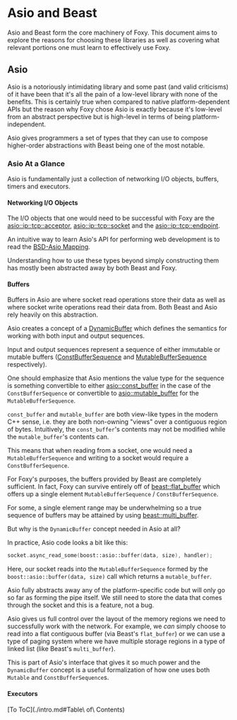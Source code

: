 # Asio and Beast

Asio and Beast form the core machinery of Foxy. This document aims to explore the reasons for
choosing these libraries as well as covering what relevant portions one must learn to effectively
use Foxy.

## Asio

Asio is a notoriously intimidating library and some past (and valid criticisms) of it have been that
it's all the pain of a low-level library with none of the benefits. This is certainly true when
compared to native platform-dependent APIs but the reason why Foxy chose Asio is exactly because
it's low-level from an abstract perspective but is high-level in terms of being
platform-independent.

Asio gives programmers a set of types that they can use to compose higher-order abstractions with
Beast being one of the most notable.

### Asio At a Glance

Asio is fundamentally just a collection of networking I/O objects, buffers, timers and executors.

#### Networking I/O Objects

The I/O objects that one would need to be successful with Foxy are the
[asio::ip::tcp::acceptor](https://www.boost.org/doc/libs/release/doc/html/boost_asio/reference/ip__tcp/acceptor.html),
[asio::ip::tcp::socket](https://www.boost.org/doc/libs/release/doc/html/boost_asio/reference/ip__tcp/socket.html)
and the [asio::ip::tcp::endpoint](https://www.boost.org/doc/libs/release/doc/html/boost_asio/reference/ip__tcp/endpoint.html).

An intuitive way to learn Asio's API for performing web development is to read the
[BSD-Asio Mapping](https://www.boost.org/doc/libs/release/doc/html/boost_asio/overview/networking/bsd_sockets.html).

Understanding how to use these types beyond simply constructing them has mostly been abstracted away
by both Beast and Foxy.

#### Buffers

Buffers in Asio are where socket read operations store their data as well as where socket write
operations read their data from. Both Beast and Asio rely heavily on this abstraction.

Asio creates a concept of a [DynamicBuffer](https://www.boost.org/doc/libs/release/doc/html/boost_asio/reference/DynamicBuffer.html)
which defines the semantics for working with both input and output sequences.

Input and output sequences represent a sequence of either immutable or mutable buffers
([ConstBufferSequence](https://www.boost.org/doc/libs/release/doc/html/boost_asio/reference/ConstBufferSequence.html)
and [MutableBufferSequence](https://www.boost.org/doc/libs/release/doc/html/boost_asio/reference/MutableBufferSequence.html)
respectively).

One should emphasize that Asio mentions the value type for the sequence is something convertible to
either [asio::const_buffer](https://www.boost.org/doc/libs/release/doc/html/boost_asio/reference/const_buffer.html)
in the case of the `ConstBufferSequence` or convertible to [asio::mutable_buffer](https://www.boost.org/doc/libs/release/doc/html/boost_asio/reference/mutable_buffer.html)
for the `MutableBufferSequence`.

`const_buffer` and `mutable_buffer` are both view-like types in the modern C++ sense, i.e. they are
both non-owning "views" over a contiguous region of bytes. Intuitively, the `const_buffer`'s
contents may not be modified while the `mutable_buffer`'s contents can.

This means that when reading from a socket, one would need a `MutableBufferSequence` and writing to
a socket would require a `ConstBufferSequence`.

For Foxy's purposes, the buffers provided by Beast are completely sufficient. In fact, Foxy can
survive entirely off of [beast::flat_buffer](https://www.boost.org/doc/libs/release/libs/beast/doc/html/beast/ref/boost__beast__flat_buffer.html)
which offers up a single element `MutableBufferSequence` / `ConstBufferSequence`.

For some, a single element range may be underwhelming so a true sequence of buffers may be attained
by using [beast::multi_buffer](https://www.boost.org/doc/libs/release/libs/beast/doc/html/beast/ref/boost__beast__multi_buffer.html).

But why is the `DynamicBuffer` concept needed in Asio at all?

In practice, Asio code looks a bit like this:
```cpp
socket.async_read_some(boost::asio::buffer(data, size), handler);
```

Here, our socket reads into the `MutableBufferSequence` formed by the `boost::asio::buffer(data, size)`
call which returns a `mutable_buffer`.

Asio fully abstracts away any of the platform-specific code but will only go so far as forming the
pipe itself. We still need to store the data that comes through the socket and this is a feature,
not a bug.

Asio gives us full control over the layout of the memory regions we need to successfully work with
the network. For example, we _can_ simply choose to read into a flat contiguous buffer (via Beast's
`flat_buffer`) or we can use a type of paging system where we have multiple storage regions in a
type of linked list (like Beast's `multi_buffer`).

This is part of Asio's interface that gives it so much power and the `DynamicBuffer` concept is a
useful formalization of how one uses both `Mutable` and `ConstBufferSequence`s.

#### Executors


[To ToC](./intro.md#Table\ of\ Contents)
